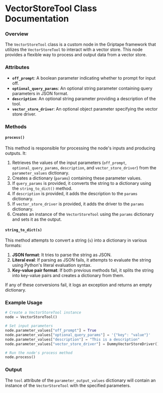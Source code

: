 # **VectorStoreTool Class Documentation**

### Overview

The `VectorStoreTool` class is a custom node in the Griptape framework that utilizes the `VectorStoreTool` to interact with a vector store. This node provides a flexible way to process and output data from a vector store.

### Attributes

*   **`off_prompt`**: A boolean parameter indicating whether to prompt for input off.
*   **`optional_query_params`**: An optional string parameter containing query parameters in JSON format.
*   **`description`**: An optional string parameter providing a description of the tool.
*   **`vector_store_driver`**: An optional object parameter specifying the vector store driver.

### Methods

#### `process()`

This method is responsible for processing the node's inputs and producing outputs. It:

1.  Retrieves the values of the input parameters (`off_prompt`, `optional_query_params`, `description`, and `vector_store_driver`) from the `parameter_values` dictionary.
2.  Creates a dictionary (`params`) containing these parameter values.
3.  If `query_params` is provided, it converts the string to a dictionary using the `string_to_dict()` method.
4.  If `description` is provided, it adds the description to the `params` dictionary.
5.  If `vector_store_driver` is provided, it adds the driver to the `params` dictionary.
6.  Creates an instance of the `VectorStoreTool` using the `params` dictionary and sets it as the output.

#### `string_to_dict(s)`

This method attempts to convert a string (`s`) into a dictionary in various formats:

1.  **JSON format**: It tries to parse the string as JSON.
2.  **Literal eval**: If parsing as JSON fails, it attempts to evaluate the string using Python's literal evaluation syntax.
3.  **Key-value pair format**: If both previous methods fail, it splits the string into key-value pairs and creates a dictionary from them.

If any of these conversions fail, it logs an exception and returns an empty dictionary.

### Example Usage

```python
# Create a VectorStoreTool instance
node = VectorStoreTool()

# Set input parameters
node.parameter_values["off_prompt"] = True
node.parameter_values["optional_query_params"] = '{"key": "value"}'
node.parameter_values["description"] = "This is a description"
node.parameter_values["vector_store_driver"] = DummyVectorStoreDriver()

# Run the node's process method
node.process()
```

### Output

The `tool` attribute of the `parameter_output_values` dictionary will contain an instance of the `VectorStoreTool` with the specified parameters.
